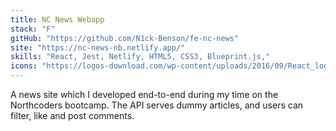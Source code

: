 ```yaml
---
title: NC News Webapp
stack: "F"
gitHub: "https://github.com/N1ck-Benson/fe-nc-news"
site: "https://nc-news-nb.netlify.app/"
skills: "React, Jest, Netlify, HTML5, CSS3, Blueprint.js,"
icons: "https://logos-download.com/wp-content/uploads/2016/09/React_logo_logotype_emblem.png,  https://cdn.iconscout.com/icon/free/png-64/jest-3521517-2945020.png, https://cdn.freebiesupply.com/logos/thumbs/1x/netlify-logo.png, https://logos-download.com/wp-content/uploads/2017/07/HTML5_badge.png, https://upload.wikimedia.org/wikipedia/commons/thumb/3/3d/CSS.3.svg/1200px-CSS.3.svg.png, https://bestofjs.org/logos/blueprint.svg,"
---
```


A news site which I developed end-to-end during my time on the Northcoders bootcamp. The API serves dummy articles, and users can filter, like and post comments.
